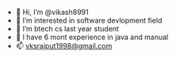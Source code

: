 - 👋 Hi, I’m @vikash8991
- 👀 I’m interested in software devlopment field
- 🌱 I’m btech cs last year student 
- 💞️ I have 6 mont experience in java and manual
- 📫 vksrajput1998@gmail.com

<!---
vikash8991/vikash8991 is a ✨ special ✨ repository because its `README.md` (this file) appears on your GitHub profile.
You can click the Preview link to take a look at your changes.
--->
